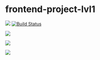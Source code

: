 # frontend-project-lvl1
<a href="https://codeclimate.com/github/roksana-z/frontend-project-lvl1/maintainability"><img src="https://api.codeclimate.com/v1/badges/32536ad1f28a6a23a980/maintainability" /></a> 
[![Build Status](https://travis-ci.com/roksana-z/frontend-project-lvl1.svg?branch=master)](https://travis-ci.com/roksana-z/frontend-project-lvl1)

<a href="https://asciinema.org/a/KGDjjIf1QGvqLvIOnBbTdrBKU" target="_blank"><img src="https://asciinema.org/a/KGDjjIf1QGvqLvIOnBbTdrBKU.svg" /></a>

<a href="https://asciinema.org/a/ACnyxfUCR8VfEpD7b70EIgLvX" target="_blank"><img src="https://asciinema.org/a/ACnyxfUCR8VfEpD7b70EIgLvX.svg" /></a>

<a href="https://asciinema.org/a/DWHEnMAUcfQtDpn2QU1nCvemH" target="_blank"><img src="https://asciinema.org/a/DWHEnMAUcfQtDpn2QU1nCvemH.svg" /></a>